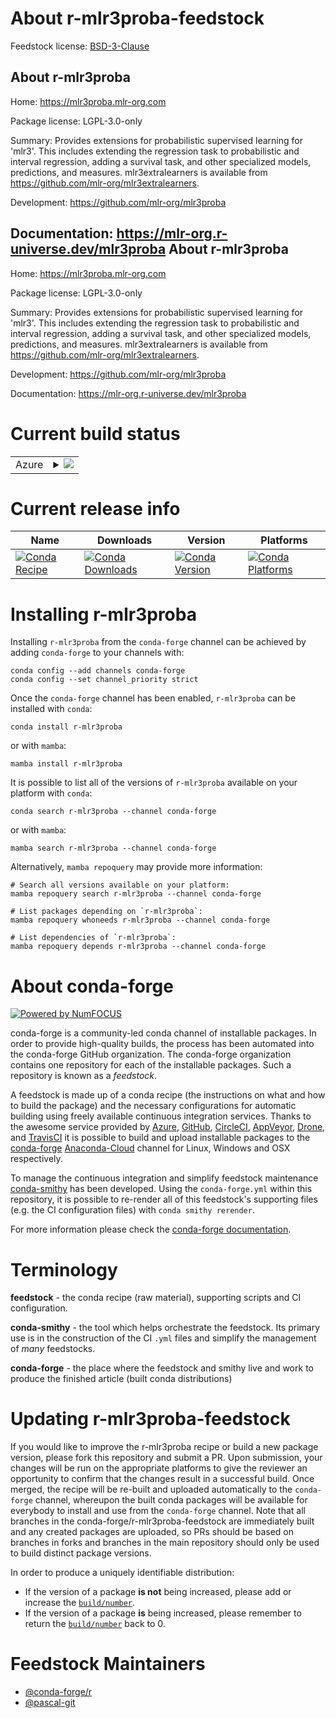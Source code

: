About r-mlr3proba-feedstock
===========================

Feedstock license: [BSD-3-Clause](https://github.com/conda-forge/r-mlr3proba-feedstock/blob/main/LICENSE.txt)

About r-mlr3proba
-----------------

Home: https://mlr3proba.mlr-org.com

Package license: LGPL-3.0-only

Summary: Provides extensions for probabilistic supervised learning for 'mlr3'.  This includes extending the regression task to probabilistic and interval regression, adding a survival task, and other specialized models, predictions, and measures. mlr3extralearners is available from <https://github.com/mlr-org/mlr3extralearners>.

Development: https://github.com/mlr-org/mlr3proba

Documentation: https://mlr-org.r-universe.dev/mlr3proba
About r-mlr3proba
-----------------

Home: https://mlr3proba.mlr-org.com

Package license: LGPL-3.0-only

Summary: Provides extensions for probabilistic supervised learning for 'mlr3'.  This includes extending the regression task to probabilistic and interval regression, adding a survival task, and other specialized models, predictions, and measures. mlr3extralearners is available from <https://github.com/mlr-org/mlr3extralearners>.

Development: https://github.com/mlr-org/mlr3proba

Documentation: https://mlr-org.r-universe.dev/mlr3proba

Current build status
====================


<table>
    
  <tr>
    <td>Azure</td>
    <td>
      <details>
        <summary>
          <a href="https://dev.azure.com/conda-forge/feedstock-builds/_build/latest?definitionId=11744&branchName=main">
            <img src="https://dev.azure.com/conda-forge/feedstock-builds/_apis/build/status/r-mlr3proba-feedstock?branchName=main">
          </a>
        </summary>
        <table>
          <thead><tr><th>Variant</th><th>Status</th></tr></thead>
          <tbody><tr>
              <td>linux_64_r_base4.2</td>
              <td>
                <a href="https://dev.azure.com/conda-forge/feedstock-builds/_build/latest?definitionId=11744&branchName=main">
                  <img src="https://dev.azure.com/conda-forge/feedstock-builds/_apis/build/status/r-mlr3proba-feedstock?branchName=main&jobName=linux&configuration=linux%20linux_64_r_base4.2" alt="variant">
                </a>
              </td>
            </tr><tr>
              <td>linux_64_r_base4.3</td>
              <td>
                <a href="https://dev.azure.com/conda-forge/feedstock-builds/_build/latest?definitionId=11744&branchName=main">
                  <img src="https://dev.azure.com/conda-forge/feedstock-builds/_apis/build/status/r-mlr3proba-feedstock?branchName=main&jobName=linux&configuration=linux%20linux_64_r_base4.3" alt="variant">
                </a>
              </td>
            </tr><tr>
              <td>osx_64_r_base4.2</td>
              <td>
                <a href="https://dev.azure.com/conda-forge/feedstock-builds/_build/latest?definitionId=11744&branchName=main">
                  <img src="https://dev.azure.com/conda-forge/feedstock-builds/_apis/build/status/r-mlr3proba-feedstock?branchName=main&jobName=osx&configuration=osx%20osx_64_r_base4.2" alt="variant">
                </a>
              </td>
            </tr><tr>
              <td>osx_64_r_base4.3</td>
              <td>
                <a href="https://dev.azure.com/conda-forge/feedstock-builds/_build/latest?definitionId=11744&branchName=main">
                  <img src="https://dev.azure.com/conda-forge/feedstock-builds/_apis/build/status/r-mlr3proba-feedstock?branchName=main&jobName=osx&configuration=osx%20osx_64_r_base4.3" alt="variant">
                </a>
              </td>
            </tr><tr>
              <td>win_64</td>
              <td>
                <a href="https://dev.azure.com/conda-forge/feedstock-builds/_build/latest?definitionId=11744&branchName=main">
                  <img src="https://dev.azure.com/conda-forge/feedstock-builds/_apis/build/status/r-mlr3proba-feedstock?branchName=main&jobName=win&configuration=win%20win_64_" alt="variant">
                </a>
              </td>
            </tr>
          </tbody>
        </table>
      </details>
    </td>
  </tr>
</table>

Current release info
====================

| Name | Downloads | Version | Platforms |
| --- | --- | --- | --- |
| [![Conda Recipe](https://img.shields.io/badge/recipe-r--mlr3proba-green.svg)](https://anaconda.org/conda-forge/r-mlr3proba) | [![Conda Downloads](https://img.shields.io/conda/dn/conda-forge/r-mlr3proba.svg)](https://anaconda.org/conda-forge/r-mlr3proba) | [![Conda Version](https://img.shields.io/conda/vn/conda-forge/r-mlr3proba.svg)](https://anaconda.org/conda-forge/r-mlr3proba) | [![Conda Platforms](https://img.shields.io/conda/pn/conda-forge/r-mlr3proba.svg)](https://anaconda.org/conda-forge/r-mlr3proba) |

Installing r-mlr3proba
======================

Installing `r-mlr3proba` from the `conda-forge` channel can be achieved by adding `conda-forge` to your channels with:

```
conda config --add channels conda-forge
conda config --set channel_priority strict
```

Once the `conda-forge` channel has been enabled, `r-mlr3proba` can be installed with `conda`:

```
conda install r-mlr3proba
```

or with `mamba`:

```
mamba install r-mlr3proba
```

It is possible to list all of the versions of `r-mlr3proba` available on your platform with `conda`:

```
conda search r-mlr3proba --channel conda-forge
```

or with `mamba`:

```
mamba search r-mlr3proba --channel conda-forge
```

Alternatively, `mamba repoquery` may provide more information:

```
# Search all versions available on your platform:
mamba repoquery search r-mlr3proba --channel conda-forge

# List packages depending on `r-mlr3proba`:
mamba repoquery whoneeds r-mlr3proba --channel conda-forge

# List dependencies of `r-mlr3proba`:
mamba repoquery depends r-mlr3proba --channel conda-forge
```


About conda-forge
=================

[![Powered by
NumFOCUS](https://img.shields.io/badge/powered%20by-NumFOCUS-orange.svg?style=flat&colorA=E1523D&colorB=007D8A)](https://numfocus.org)

conda-forge is a community-led conda channel of installable packages.
In order to provide high-quality builds, the process has been automated into the
conda-forge GitHub organization. The conda-forge organization contains one repository
for each of the installable packages. Such a repository is known as a *feedstock*.

A feedstock is made up of a conda recipe (the instructions on what and how to build
the package) and the necessary configurations for automatic building using freely
available continuous integration services. Thanks to the awesome service provided by
[Azure](https://azure.microsoft.com/en-us/services/devops/), [GitHub](https://github.com/),
[CircleCI](https://circleci.com/), [AppVeyor](https://www.appveyor.com/),
[Drone](https://cloud.drone.io/welcome), and [TravisCI](https://travis-ci.com/)
it is possible to build and upload installable packages to the
[conda-forge](https://anaconda.org/conda-forge) [Anaconda-Cloud](https://anaconda.org/)
channel for Linux, Windows and OSX respectively.

To manage the continuous integration and simplify feedstock maintenance
[conda-smithy](https://github.com/conda-forge/conda-smithy) has been developed.
Using the ``conda-forge.yml`` within this repository, it is possible to re-render all of
this feedstock's supporting files (e.g. the CI configuration files) with ``conda smithy rerender``.

For more information please check the [conda-forge documentation](https://conda-forge.org/docs/).

Terminology
===========

**feedstock** - the conda recipe (raw material), supporting scripts and CI configuration.

**conda-smithy** - the tool which helps orchestrate the feedstock.
                   Its primary use is in the construction of the CI ``.yml`` files
                   and simplify the management of *many* feedstocks.

**conda-forge** - the place where the feedstock and smithy live and work to
                  produce the finished article (built conda distributions)


Updating r-mlr3proba-feedstock
==============================

If you would like to improve the r-mlr3proba recipe or build a new
package version, please fork this repository and submit a PR. Upon submission,
your changes will be run on the appropriate platforms to give the reviewer an
opportunity to confirm that the changes result in a successful build. Once
merged, the recipe will be re-built and uploaded automatically to the
`conda-forge` channel, whereupon the built conda packages will be available for
everybody to install and use from the `conda-forge` channel.
Note that all branches in the conda-forge/r-mlr3proba-feedstock are
immediately built and any created packages are uploaded, so PRs should be based
on branches in forks and branches in the main repository should only be used to
build distinct package versions.

In order to produce a uniquely identifiable distribution:
 * If the version of a package **is not** being increased, please add or increase
   the [``build/number``](https://docs.conda.io/projects/conda-build/en/latest/resources/define-metadata.html#build-number-and-string).
 * If the version of a package **is** being increased, please remember to return
   the [``build/number``](https://docs.conda.io/projects/conda-build/en/latest/resources/define-metadata.html#build-number-and-string)
   back to 0.

Feedstock Maintainers
=====================

* [@conda-forge/r](https://github.com/conda-forge/r/)
* [@pascal-git](https://github.com/pascal-git/)

